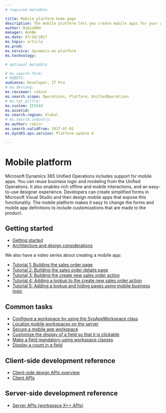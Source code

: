 ```yaml
---
# required metadata

title: Mobile platform home page
description: The mobile platform lets you create mobile apps for your workspaces.
author: RobinARH
manager: AnnBe
ms.date: 07/20/2017
ms.topic: article
ms.prod: 
ms.service: dynamics-ax-platform
ms.technology: 

# optional metadata

# ms.search.form: 
# ROBOTS: 
audience: Developer, IT Pro
# ms.devlang: 
ms.reviewer: robinr
ms.search.scope: Operations, Platform, UnifiedOperations
# ms.tgt_pltfrm: 
ms.custom: 255544
ms.assetid: 
ms.search.region: Global
# ms.search.industry: 
ms.author: robinr
ms.search.validFrom: 2017-07-01
ms.dyn365.ops.version: Platform update 9

---
```


# Mobile platform

Microsoft Dynamics 365 Unified Operations includes support for mobile apps. You can reuse business logic and modeling from the Unified Operations. It also enables rich offline and mobile interactions, and an easy-to-use designer experience. Developers can create simplified forms in Microsoft Visual Studio and then design mobile apps that expose this functionality. The mobile platform makes it easy to change the forms and mobile app definitions to include customizations that are made to the product. 

## Getting started

+ [Getting started](mobile-platform-getting-started.md) 
+ [Architecture and design considerations](mobile-platform-architecture.md) 

We also have a video series about creating a mobile app:

+ [Tutorial 1: Building the sales order page](https://youtu.be/PdegfBxifl8)
+ [Tutorial 2: Building the sales order details page](https://youtu.be/mF-vlbnRte0)
+ [Tutorial 3: Building the create new sales order action](https://youtu.be/VYw9oTv9t3o)
+ [Tutorial 4: Adding a lookup to the create new sales order action](https://youtu.be/eNJKd0IYmZk)
+ [Tutorial 5: Adding a lookup and hiding pages using mobile business logic](https://youtu.be/kIJKk9J8FvI)

## Common tasks 

+ [Configure a workspace by using the SysAppWorkspace class](scenarios/mobile-workspace-configuration.md)
+ [Localize mobile workspaces on the server](scenarios/localize-workspaces-on-server.md)
+ [Secure a mobile app workspace](scenarios/secure-mobile-workspace.md)
+ [Customize the display of a field so that it is clickable](scenarios/make-workspace-field-clickable.md)
+ [Make a field mandatory using workspace classes](scenarios/make-field-mandatory.md)
+ [Display a count in a field](scenarios/display-count-workspace.md)

## Client-side development reference

+ [Client-side design APIs overview](scenarios/client-api-design-overview.md)
+ [Client APIs](client-apis/client-apis-reference.md)

## Server-side development reference

+ [Server APIs (workspace X++ APIs)](mobile-workspace-server-apis.md)



